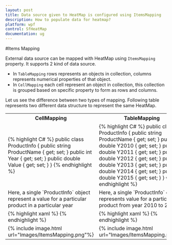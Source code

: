 ```yaml
---
layout: post
title: Data source given to HeatMap is configured using ItemsMapping
description: How to populate data for heatmap?
platform: wpf
control: SfHeatMap
documentation: ug
---
```


#Items Mapping

External data source can be mapped with HeatMap using `ItemsMapping` property. It supports 2 kind of data source.

* In `TableMapping` rows represents an objects in collection, columns represents numerical properties of that object.
* In `CellMapping` each cell represent an object in collection, this collection is grouped based on specific property to form as rows and columns.

Let us see the difference between two types of mapping. Following table represents two different data structure to represent the same HeatMap.

<table>
	<tr>
		<th>CellMapping</th>
		<th>TableMapping</th>
	</tr>
	<tr>
		<td>
			{% highlight C# %}
public class ProductInfo
{
	public string ProductName { get; set; }
	public int Year { get; set; }
	public double Value { get; set; }
}
			{% endhighlight %}
		</td>
		<td>
			{% highlight C# %}
public class ProductInfo
{
	public string ProductName { get; set; }
	public double Y2010 { get; set; }
	public double Y2011 { get; set; }
	public double Y2012 { get; set; }
	public double Y2013 { get; set; }
	public double Y2014 { get; set; }
	public double Y2015 { get; set; }
}
			{% endhighlight %}
		</td>
	</tr>
	<tr>
		<td>
			Here, a single `ProductInfo` object represent a value for a particular product in a particular year
		</td>
		<td>
			Here, a single `ProductInfo` object represents value for a particular product from year 2010 to 2015.	
		</td>
	</tr>
	<tr>
		<td>
			{% highlight xaml %}
<syncfusion:CellMapping x:Key="CellMapping">
	<syncfusion:CellMapping.Column>
		<syncfusion:ColumnMapping 
			PropertyName="ProductName" 
			DisplayName="Product Name"/>
	</syncfusion:CellMapping.Column>
	<syncfusion:CellMapping.Row>
		<syncfusion:ColumnMapping
			PropertyName="Year"
			DisplayName="Year"/>
	</syncfusion:CellMapping.Row>
	<syncfusion:CellMapping.Value>
		<syncfusion:ColumnMapping 
			PropertyName="Value"/>
	</syncfusion:CellMapping.Value>
</syncfusion:CellMapping>	
			{% endhighlight %}
		</td>
		<td>
			{% highlight xaml %}
<syncfusion:TableMapping x:Key="TableMapping">
	<syncfusion:TableMapping.HeaderMapping>
		<syncfusion:ColumnMapping 
			PropertyName="ProductName" 
			DisplayName="Product Name"/>
	</syncfusion:TableMapping.HeaderMapping>
	<syncfusion:TableMapping.ColumnMapping>
		<syncfusion:ColumnMapping 
			PropertyName="Y2010" 
			DisplayName="2010"/>
		<syncfusion:ColumnMapping 
			PropertyName="Y2011" 
			DisplayName="2011"/>
		<syncfusion:ColumnMapping 
			PropertyName="Y2012"
			 DisplayName="2012"/>
		<syncfusion:ColumnMapping 
			PropertyName="Y2013" 
			DisplayName="2013"/>
		<syncfusion:ColumnMapping 
			PropertyName="Y2014" 
			DisplayName="2014"/>
		<syncfusion:ColumnMapping 
			PropertyName="Y2015" 
			DisplayName="2015"/>
	</syncfusion:TableMapping.ColumnMapping>
</syncfusion:TableMapping>
			{% endhighlight %}
		</td>
	</tr>
	<tr>
		<td>
			{% include image.html url="Images/ItemsMapping.png"%}
		</td>
		<td>
			{% include image.html url="Images/ItemsMapping.png"%}
		</td>
	</tr>
</table>





 	 

